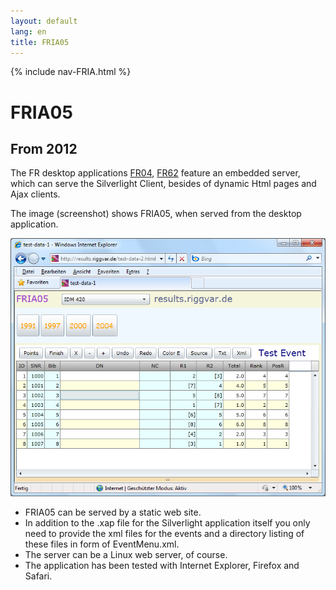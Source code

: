 ```yaml
---
layout: default
lang: en
title: FRIA05
---
```


{% include nav-FRIA.html %}

# FRIA05

## From 2012

The FR desktop applications [FR04](../applications/FR04.html), [FR62](../applications/FR62.html) feature an embedded server,
which can serve the Silverlight Client, besides of dynamic Html pages and Ajax clients.

The image (screenshot) shows FRIA05, when served from the desktop application.

![FRIA05 screenshot](../images/FRIA05.png)

- FRIA05 can be served by a static web site.
- In addition to the .xap file for the Silverlight application itself you only need to provide the xml files for the events
and a directory listing of these files in form of EventMenu.xml.
- The server can be a Linux web server, of course.
- The application has been tested with Internet Explorer, Firefox and Safari.
